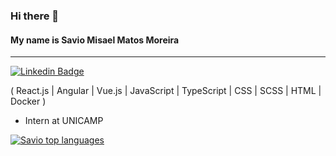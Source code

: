 ### Hi there 👋

#### My name is Savio Misael Matos Moreira

<hr/>

[![Linkedin Badge](https://img.shields.io/badge/-LinkedIn-e26d5a?style=flat-square&logo=Linkedin&logoColor=white&link=https://www.linkedin.com/in/savio-misael/)](https://www.linkedin.com/in/savio-misael/)

( React.js | Angular | Vue.js | JavaScript | TypeScript | CSS | SCSS | HTML | Docker )

- Intern at UNICAMP

[![Savio top languages](https://github-readme-stats.vercel.app/api/top-langs/?username=Fernanda-Kipper&theme=blue-white)](https://github.com/anuraghazra/github-readme-stats)
